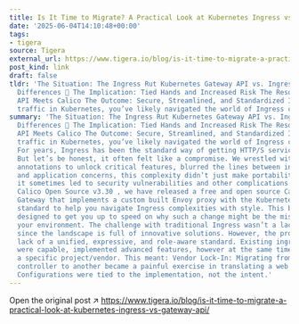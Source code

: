 ```yaml
---
title: Is It Time to Migrate? A Practical Look at Kubernetes Ingress vs. Gateway API
date: '2025-06-04T14:10:48+00:00'
tags:
- tigera
source: Tigera
external_url: https://www.tigera.io/blog/is-it-time-to-migrate-a-practical-look-at-kubernetes-ingress-vs-gateway-api/
post_kind: link
draft: false
tldr: 'The Situation: The Ingress Rut Kubernetes Gateway API vs. Ingress: The Core
  Differences 🤔 The Implication: Tied Hands and Increased Risk The Resolution: Gateway
  API Meets Calico The Outcome: Secure, Streamlined, and Standardized If you’ve managed
  traffic in Kubernetes, you’ve likely navigated the world of Ingress controllers.'
summary: 'The Situation: The Ingress Rut Kubernetes Gateway API vs. Ingress: The Core
  Differences 🤔 The Implication: Tied Hands and Increased Risk The Resolution: Gateway
  API Meets Calico The Outcome: Secure, Streamlined, and Standardized If you’ve managed
  traffic in Kubernetes, you’ve likely navigated the world of Ingress controllers.
  For years, Ingress has been the standard way of getting HTTP/S services exposed.
  But let’s be honest, it often felt like a compromise. We wrestled with controller-specific
  annotations to unlock critical features, blurred the lines between infrastructure
  and application concerns, this complexity didn’t just make portability more difficult,
  it sometimes led to security vulnerabilities and other complications. As part of
  Calico Open Source v3.30 , we have released a free and open source Calico Ingress
  Gateway that implements a custom built Envoy proxy with the Kubernetes Gateway API
  standard to help you navigate Ingress complexities with style. This blog post is
  designed to get you up to speed on why such a change might be the missing link in
  your environment. The challenge with traditional Ingress wasn’t a lack of effort,
  since the landscape is full of innovative solutions. However, the problem was the
  lack of a unified, expressive, and role-aware standard. Existing ingress controllers
  were capable, implemented advanced features, however at the same time tied you to
  a specific project/vendor. This meant: Vendor Lock-In: Migrating from one ingress
  controller to another became a painful exercise in translating a web of custom annotations.
  Configurations were tied to the implementation, not the intent.'
---
```

Open the original post ↗ https://www.tigera.io/blog/is-it-time-to-migrate-a-practical-look-at-kubernetes-ingress-vs-gateway-api/
